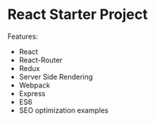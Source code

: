 # React Starter Project

Features: 

* React
* React-Router
* Redux
* Server Side Rendering
* Webpack
* Express 
* ES6
* SEO optimization examples